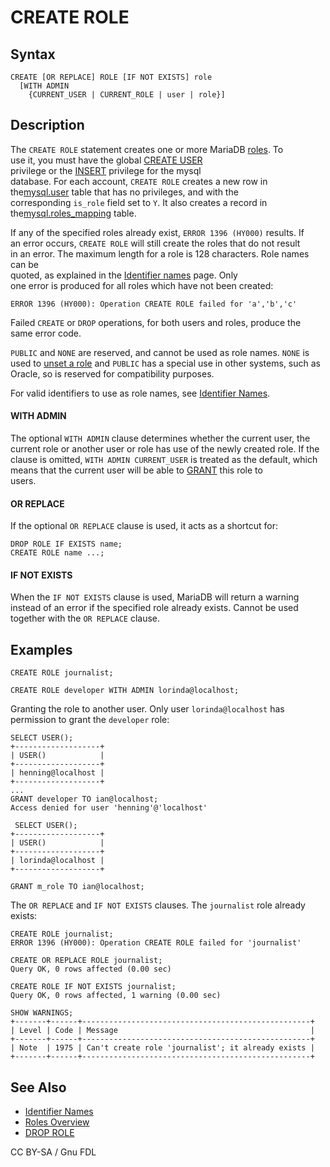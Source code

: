 # CREATE ROLE

## Syntax

```
CREATE [OR REPLACE] ROLE [IF NOT EXISTS] role 
  [WITH ADMIN 
    {CURRENT_USER | CURRENT_ROLE | user | role}]
```

## Description

The `CREATE ROLE` statement creates one or more MariaDB [roles](../../../security/user-account-management/roles/). To\
use it, you must have the global [CREATE USER](grant.md#create-user)\
privilege or the [INSERT](grant.md#table-privileges) privilege for the mysql\
database. For each account, `CREATE ROLE` creates a new row in the[mysql.user](../administrative-sql-statements/system-tables/the-mysql-database-tables/mysql-user-table.md) table that has no privileges, and with the\
corresponding `is_role` field set to `Y`. It also creates a record in the[mysql.roles\_mapping](../administrative-sql-statements/system-tables/the-mysql-database-tables/mysql-roles_mapping-table.md) table.

If any of the specified roles already exist, `ERROR 1396 (HY000)` results. If\
an error occurs, `CREATE ROLE` will still create the roles that do not result\
in an error. The maximum length for a role is 128 characters. Role names can be\
quoted, as explained in the [Identifier names](../../sql-structure/sql-language-structure/identifier-names.md) page. Only\
one error is produced for all roles which have not been created:

```
ERROR 1396 (HY000): Operation CREATE ROLE failed for 'a','b','c'
```

Failed `CREATE` or `DROP` operations, for both users and roles, produce the\
same error code.

`PUBLIC` and `NONE` are reserved, and cannot be used as role names. `NONE` is used to [unset a role](set-role.md) and `PUBLIC` has a special use in other systems, such as Oracle, so is reserved for compatibility purposes.

For valid identifiers to use as role names, see [Identifier Names](../../sql-structure/sql-language-structure/identifier-names.md).

#### WITH ADMIN

The optional `WITH ADMIN` clause determines whether the current user, the\
current role or another user or role has use of the newly created role. If the\
clause is omitted, `WITH ADMIN CURRENT_USER` is treated as the default, which\
means that the current user will be able to [GRANT](grant.md#roles) this role to\
users.

#### OR REPLACE

If the optional `OR REPLACE` clause is used, it acts as a shortcut for:

```
DROP ROLE IF EXISTS name;
CREATE ROLE name ...;
```

#### IF NOT EXISTS

When the `IF NOT EXISTS` clause is used, MariaDB will return a warning instead of an error if the specified role already exists. Cannot be used together with the `OR REPLACE` clause.

## Examples

```
CREATE ROLE journalist;

CREATE ROLE developer WITH ADMIN lorinda@localhost;
```

Granting the role to another user. Only user `lorinda@localhost` has permission to grant the `developer` role:

```
SELECT USER();
+-------------------+
| USER()            |
+-------------------+
| henning@localhost |
+-------------------+
...
GRANT developer TO ian@localhost;
Access denied for user 'henning'@'localhost'

 SELECT USER();
+-------------------+
| USER()            |
+-------------------+
| lorinda@localhost |
+-------------------+

GRANT m_role TO ian@localhost;
```

The `OR REPLACE` and `IF NOT EXISTS` clauses. The `journalist` role already exists:

```
CREATE ROLE journalist;
ERROR 1396 (HY000): Operation CREATE ROLE failed for 'journalist'

CREATE OR REPLACE ROLE journalist;
Query OK, 0 rows affected (0.00 sec)

CREATE ROLE IF NOT EXISTS journalist;
Query OK, 0 rows affected, 1 warning (0.00 sec)
```

```
SHOW WARNINGS;
+-------+------+---------------------------------------------------+
| Level | Code | Message                                           |
+-------+------+---------------------------------------------------+
| Note  | 1975 | Can't create role 'journalist'; it already exists |
+-------+------+---------------------------------------------------+
```

## See Also

* [Identifier Names](../../sql-structure/sql-language-structure/identifier-names.md)
* [Roles Overview](../../../security/user-account-management/roles/roles_overview.md)
* [DROP ROLE](drop-role.md)

CC BY-SA / Gnu FDL
